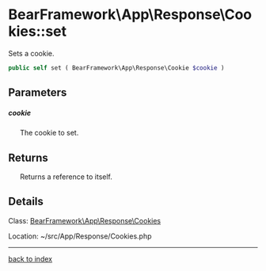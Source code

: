 # BearFramework\App\Response\Cookies::set

Sets a cookie.

```php
public self set ( BearFramework\App\Response\Cookie $cookie )
```

## Parameters

##### cookie

&nbsp;&nbsp;&nbsp;&nbsp;&nbsp;&nbsp;The cookie to set.

## Returns

&nbsp;&nbsp;&nbsp;&nbsp;&nbsp;&nbsp;Returns a reference to itself.

## Details

Class: [BearFramework\App\Response\Cookies](bearframework.app.response.cookies.class.md)

Location: ~/src/App/Response/Cookies.php

---

[back to index](index.md)

